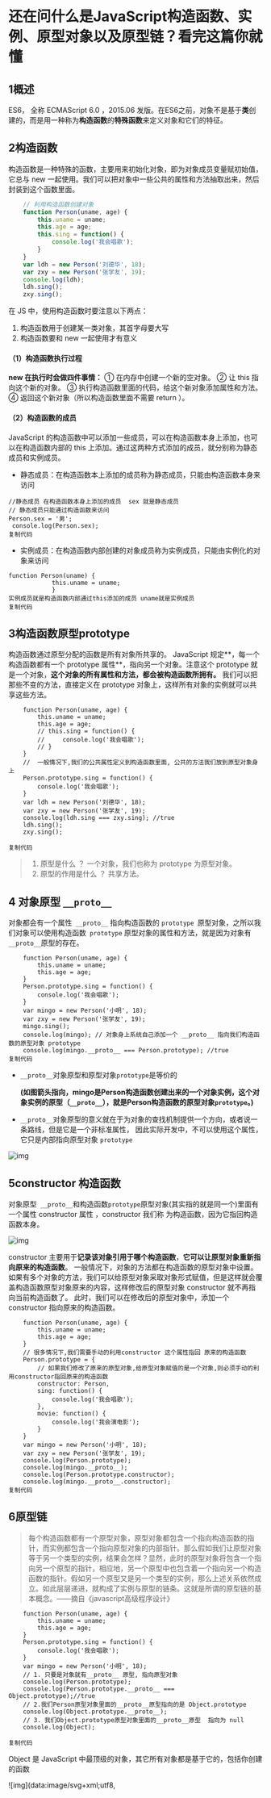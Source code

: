 # 还在问什么是JavaScript构造函数、实例、原型对象以及原型链？看完这篇你就懂

## 1概述

ES6， 全称 ECMAScript 6.0 ，2015.06 发版。在ES6之前，对象不是基于**类**创建的，而是用一种称为**构造函数**的**特殊函数**来定义对象和它们的特征。

## 2构造函数

构造函数是一种特殊的函数，主要用来初始化对象，即为对象成员变量赋初始值，它总与 new 一起使用。我们可以把对象中一些公共的属性和方法抽取出来，然后封装到这个函数里面。

```javascript
    // 利用构造函数创建对象
    function Person(uname, age) {
        this.uname = uname;
        this.age = age;
        this.sing = function() {
            console.log('我会唱歌');
        }
    }
    var ldh = new Person('刘德华', 18);
    var zxy = new Person('张学友', 19);
    console.log(ldh);
    ldh.sing();
    zxy.sing();

```

在 JS 中，使用构造函数时要注意以下两点：

1. 构造函数用于创建某一类对象，其首字母要大写
2. 构造函数要和 new 一起使用才有意义

#### （1）构造函数执行过程

**new 在执行时会做四件事情：**
① 在内存中创建一个新的空对象。
② 让 this 指向这个新的对象。
③ 执行构造函数里面的代码，给这个新对象添加属性和方法。
④ 返回这个新对象（所以构造函数里面不需要 return ）。

#### （2）构造函数的成员

JavaScript 的构造函数中可以添加一些成员，可以在构造函数本身上添加，也可以在构造函数内部的 this 上添加。通过这两种方式添加的成员，就分别称为静态成员和实例成员。

- 静态成员：在构造函数本上添加的成员称为静态成员，只能由构造函数本身来访问

```
//静态成员 在构造函数本身上添加的成员  sex 就是静态成员
// 静态成员只能通过构造函数来访问
Person.sex = '男';
 console.log(Person.sex);
复制代码
```

- 实例成员：在构造函数内部创建的对象成员称为实例成员，只能由实例化的对象来访问

```
function Person(uname) {
            this.uname = uname;
            }
实例成员就是构造函数内部通过this添加的成员 uname就是实例成员
复制代码
```

## 3构造函数原型prototype

构造函数通过原型分配的函数是所有对象所共享的。
JavaScript 规定**，每一个构造函数都有一个 prototype 属性**，指向另一个对象。注意这个 prototype 就是一个对象，**这个对象的所有属性和方法，都会被构造函数所拥有。** 我们可以把那些不变的方法，直接定义在 prototype 对象上，这样所有对象的实例就可以共享这些方法。

```
    function Person(uname, age) {
        this.uname = uname;
        this.age = age;
        // this.sing = function() {
        //     console.log('我会唱歌');
        // }
    }
    //  一般情况下,我们的公共属性定义到构造函数里面, 公共的方法我们放到原型对象身上
    Person.prototype.sing = function() {
        console.log('我会唱歌');
    }
    var ldh = new Person('刘德华', 18);
    var zxy = new Person('张学友', 19);
    console.log(ldh.sing === zxy.sing); //true
    ldh.sing();
    zxy.sing();
    
复制代码
```

> 1. 原型是什么 ？ 一个对象，我们也称为 prototype 为原型对象。
> 2. 原型的作用是什么 ？ 共享方法。

## 4 对象原型 `__proto__`

对象都会有一个属性` __proto__` 指向构造函数的 `prototype `原型对象，之所以我们对象可以使用构造函数` prototype` 原型对象的属性和方法，就是因为对象有`__proto__`原型的存在。

```
    function Person(uname, age) {
        this.uname = uname;
        this.age = age;
    }
    Person.prototype.sing = function() {
        console.log('我会唱歌');
    }
    var mingo = new Person('小明', 18);
    var zxy = new Person('张学友', 19);
    mingo.sing();
    console.log(mingo); // 对象身上系统自己添加一个 __proto__ 指向我们构造函数的原型对象 prototype
    console.log(mingo.__proto__ === Person.prototype); //true
复制代码
```

- `__proto__`对象原型和原型对象`prototype`是等价的

  **(如图箭头指向，mingo是Person构造函数创建出来的一个对象实例，这个对象实例的原型（`__proto__`），就是Person构造函数的原型对象`prototype`。)**

- `__proto__`对象原型的意义就在于为对象的查找机制提供一个方向，或者说一条路线，但是它是一个非标准属性， 因此实际开发中，不可以使用这个属性，它只是内部指向原型对象 `prototype`



![img](https://p3-juejin.byteimg.com/tos-cn-i-k3u1fbpfcp/31384de72d9a4cad9a5115e855fbc8b7~tplv-k3u1fbpfcp-zoom-1.image)



## 5constructor 构造函数

对象原型` __proto__`和构造函数`prototype`原型对象(其实指的就是同一个)里面有一个属性 constructor 属性 ，constructor 我们称 为构造函数，因为它指回构造函数本身。

![img](https://p1-juejin.byteimg.com/tos-cn-i-k3u1fbpfcp/34d18010abd14c488622e8de869770df~tplv-k3u1fbpfcp-zoom-1.image)

constructor 主要用于**记录该对象引用于哪个构造函数**，**它可以让原型对象重新指向原来的构造函数**。
一般情况下，对象的方法都在构造函数的原型对象中设置。如果有多个对象的方法，我们可以给原型对象采取对象形式赋值，但是这样就会覆盖构造函数原型对象原来的内容，这样修改后的原型对象 constructor 就不再指向当前构造函数了。
此时，我们可以在修改后的原型对象中，添加一个 constructor 指向原来的构造函数。



```
    function Person(uname, age) {
        this.uname = uname;
        this.age = age;
    }
    // 很多情况下,我们需要手动的利用constructor 这个属性指回 原来的构造函数
    Person.prototype = {
        // 如果我们修改了原来的原型对象,给原型对象赋值的是一个对象,则必须手动的利用constructor指回原来的构造函数
        constructor: Person,
        sing: function() {
            console.log('我会唱歌');
        },
        movie: function() {
            console.log('我会演电影');
        }
    }
    var mingo = new Person('小明', 18);
    var zxy = new Person('张学友', 19);
    console.log(Person.prototype);
    console.log(mingo.__proto__);
    console.log(Person.prototype.constructor);
    console.log(mingo.__proto__.constructor);
复制代码
```

## 6原型链

> 每个构造函数都有一个原型对象，原型对象都包含一个指向构造函数的指针，而实例都包含一个指向原型对象的内部指针。那么假如我们让原型对象等于另一个类型的实例，结果会怎样？显然，此时的原型对象将包含一个指向另一个原型的指针，相应地，另一个原型中也包含着一个指向另一个构造函数的指针。假如另一个原型又是另一个类型的实例，那么上述关系依然成立。如此层层递进，就构成了实例与原型的链条。这就是所谓的原型链的基本概念。——摘自《javascript高级程序设计》

```
    function Person(uname, age) {
        this.uname = uname;
        this.age = age;
    }
    Person.prototype.sing = function() {
        console.log('我会唱歌');
    }
    var mingo = new Person('小明', 18);
    // 1. 只要是对象就有__proto__ 原型, 指向原型对象
    console.log(Person.prototype);
    console.log(Person.prototype.__proto__ === Object.prototype);//true
    // 2.我们Person原型对象里面的__proto__原型指向的是 Object.prototype
    console.log(Object.prototype.__proto__);
    // 3. 我们Object.prototype原型对象里面的__proto__原型  指向为 null
    console.log(Object);
    
复制代码
```

Object 是 JavaScript 中最顶级的对象，其它所有对象都是基于它的，包括你创建的函数

![img](data:image/svg+xml;utf8,<?xml version="1.0"?><svg xmlns="http://www.w3.org/2000/svg" version="1.1" width="800" height="600"></svg>)



## 7JavaScript 的成员查找机制(基于原型链规则)

① 当访问一个对象的属性（包括方法）时，首先查找这个对象自身有没有该属性。
② 如果没有就查找它的原型（也就是 `__proto__`指向的 prototype 原型对象）。
③ 如果还没有就查找原型对象的原型（Object的原型对象）。
④ 依此类推一直找到 Object 为止（null）。
⑤ `__proto__`对象原型的意义就在于为对象成员查找机制提供一个方向，或者说一条路线。

## 8 原型对象this指向

1构造函数中的this 指向我们实例对象
2原型对象里面放的是方法, 这个方法里面的this 指向的是 这个方法的调用者, 也就是这个实例对象

```
    function Person(uname, age) {
        this.uname = uname;
        this.age = age;
    }
    var that;
    Person.prototype.sing = function() {
        console.log('我会唱歌');
        that = this;
        console.log(this);
        
    }
    var mingo = new Person('小明', 18);
    // 1. 在构造函数中,里面this指向的是对象实例 mingo
    // 2.原型对象函数里面的this 指向的也是 实例对象 mingo
    mingo.sing();
    console.log(that === mingo); //true
```